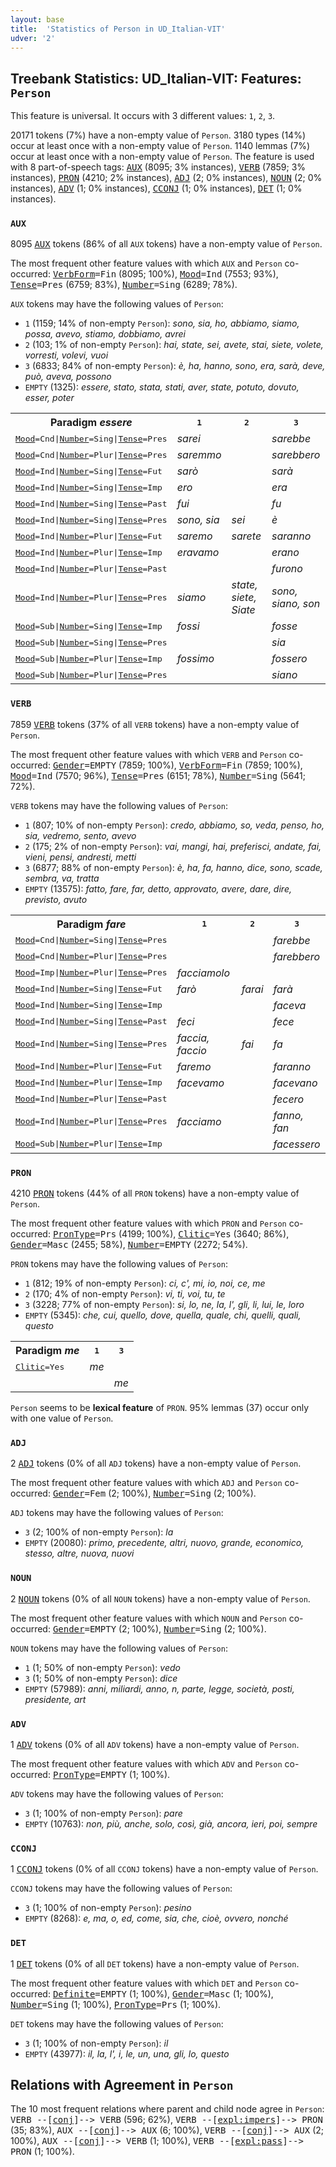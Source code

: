 ```yaml
---
layout: base
title:  'Statistics of Person in UD_Italian-VIT'
udver: '2'
---
```


## Treebank Statistics: UD_Italian-VIT: Features: `Person`

This feature is universal.
It occurs with 3 different values: `1`, `2`, `3`.

20171 tokens (7%) have a non-empty value of `Person`.
3180 types (14%) occur at least once with a non-empty value of `Person`.
1140 lemmas (7%) occur at least once with a non-empty value of `Person`.
The feature is used with 8 part-of-speech tags: <tt><a href="it_vit-pos-AUX.html">AUX</a></tt> (8095; 3% instances), <tt><a href="it_vit-pos-VERB.html">VERB</a></tt> (7859; 3% instances), <tt><a href="it_vit-pos-PRON.html">PRON</a></tt> (4210; 2% instances), <tt><a href="it_vit-pos-ADJ.html">ADJ</a></tt> (2; 0% instances), <tt><a href="it_vit-pos-NOUN.html">NOUN</a></tt> (2; 0% instances), <tt><a href="it_vit-pos-ADV.html">ADV</a></tt> (1; 0% instances), <tt><a href="it_vit-pos-CCONJ.html">CCONJ</a></tt> (1; 0% instances), <tt><a href="it_vit-pos-DET.html">DET</a></tt> (1; 0% instances).

### `AUX`

8095 <tt><a href="it_vit-pos-AUX.html">AUX</a></tt> tokens (86% of all `AUX` tokens) have a non-empty value of `Person`.

The most frequent other feature values with which `AUX` and `Person` co-occurred: <tt><a href="it_vit-feat-VerbForm.html">VerbForm</a></tt><tt>=Fin</tt> (8095; 100%), <tt><a href="it_vit-feat-Mood.html">Mood</a></tt><tt>=Ind</tt> (7553; 93%), <tt><a href="it_vit-feat-Tense.html">Tense</a></tt><tt>=Pres</tt> (6759; 83%), <tt><a href="it_vit-feat-Number.html">Number</a></tt><tt>=Sing</tt> (6289; 78%).

`AUX` tokens may have the following values of `Person`:

* `1` (1159; 14% of non-empty `Person`): <em>sono, sia, ho, abbiamo, siamo, possa, avevo, stiamo, dobbiamo, avrei</em>
* `2` (103; 1% of non-empty `Person`): <em>hai, state, sei, avete, stai, siete, volete, vorresti, volevi, vuoi</em>
* `3` (6833; 84% of non-empty `Person`): <em>è, ha, hanno, sono, era, sarà, deve, può, aveva, possono</em>
* `EMPTY` (1325): <em>essere, stato, stata, stati, aver, state, potuto, dovuto, esser, poter</em>

<table>
  <tr><th>Paradigm <i>essere</i></th><th><tt>1</tt></th><th><tt>2</tt></th><th><tt>3</tt></th></tr>
  <tr><td><tt><tt><a href="it_vit-feat-Mood.html">Mood</a></tt><tt>=Cnd</tt>|<tt><a href="it_vit-feat-Number.html">Number</a></tt><tt>=Sing</tt>|<tt><a href="it_vit-feat-Tense.html">Tense</a></tt><tt>=Pres</tt></tt></td><td><em>sarei</em></td><td></td><td><em>sarebbe</em></td></tr>
  <tr><td><tt><tt><a href="it_vit-feat-Mood.html">Mood</a></tt><tt>=Cnd</tt>|<tt><a href="it_vit-feat-Number.html">Number</a></tt><tt>=Plur</tt>|<tt><a href="it_vit-feat-Tense.html">Tense</a></tt><tt>=Pres</tt></tt></td><td><em>saremmo</em></td><td></td><td><em>sarebbero</em></td></tr>
  <tr><td><tt><tt><a href="it_vit-feat-Mood.html">Mood</a></tt><tt>=Ind</tt>|<tt><a href="it_vit-feat-Number.html">Number</a></tt><tt>=Sing</tt>|<tt><a href="it_vit-feat-Tense.html">Tense</a></tt><tt>=Fut</tt></tt></td><td><em>sarò</em></td><td></td><td><em>sarà</em></td></tr>
  <tr><td><tt><tt><a href="it_vit-feat-Mood.html">Mood</a></tt><tt>=Ind</tt>|<tt><a href="it_vit-feat-Number.html">Number</a></tt><tt>=Sing</tt>|<tt><a href="it_vit-feat-Tense.html">Tense</a></tt><tt>=Imp</tt></tt></td><td><em>ero</em></td><td></td><td><em>era</em></td></tr>
  <tr><td><tt><tt><a href="it_vit-feat-Mood.html">Mood</a></tt><tt>=Ind</tt>|<tt><a href="it_vit-feat-Number.html">Number</a></tt><tt>=Sing</tt>|<tt><a href="it_vit-feat-Tense.html">Tense</a></tt><tt>=Past</tt></tt></td><td><em>fui</em></td><td></td><td><em>fu</em></td></tr>
  <tr><td><tt><tt><a href="it_vit-feat-Mood.html">Mood</a></tt><tt>=Ind</tt>|<tt><a href="it_vit-feat-Number.html">Number</a></tt><tt>=Sing</tt>|<tt><a href="it_vit-feat-Tense.html">Tense</a></tt><tt>=Pres</tt></tt></td><td><em>sono, sia</em></td><td><em>sei</em></td><td><em>è</em></td></tr>
  <tr><td><tt><tt><a href="it_vit-feat-Mood.html">Mood</a></tt><tt>=Ind</tt>|<tt><a href="it_vit-feat-Number.html">Number</a></tt><tt>=Plur</tt>|<tt><a href="it_vit-feat-Tense.html">Tense</a></tt><tt>=Fut</tt></tt></td><td><em>saremo</em></td><td><em>sarete</em></td><td><em>saranno</em></td></tr>
  <tr><td><tt><tt><a href="it_vit-feat-Mood.html">Mood</a></tt><tt>=Ind</tt>|<tt><a href="it_vit-feat-Number.html">Number</a></tt><tt>=Plur</tt>|<tt><a href="it_vit-feat-Tense.html">Tense</a></tt><tt>=Imp</tt></tt></td><td><em>eravamo</em></td><td></td><td><em>erano</em></td></tr>
  <tr><td><tt><tt><a href="it_vit-feat-Mood.html">Mood</a></tt><tt>=Ind</tt>|<tt><a href="it_vit-feat-Number.html">Number</a></tt><tt>=Plur</tt>|<tt><a href="it_vit-feat-Tense.html">Tense</a></tt><tt>=Past</tt></tt></td><td></td><td></td><td><em>furono</em></td></tr>
  <tr><td><tt><tt><a href="it_vit-feat-Mood.html">Mood</a></tt><tt>=Ind</tt>|<tt><a href="it_vit-feat-Number.html">Number</a></tt><tt>=Plur</tt>|<tt><a href="it_vit-feat-Tense.html">Tense</a></tt><tt>=Pres</tt></tt></td><td><em>siamo</em></td><td><em>state, siete, Siate</em></td><td><em>sono, siano, son</em></td></tr>
  <tr><td><tt><tt><a href="it_vit-feat-Mood.html">Mood</a></tt><tt>=Sub</tt>|<tt><a href="it_vit-feat-Number.html">Number</a></tt><tt>=Sing</tt>|<tt><a href="it_vit-feat-Tense.html">Tense</a></tt><tt>=Imp</tt></tt></td><td><em>fossi</em></td><td></td><td><em>fosse</em></td></tr>
  <tr><td><tt><tt><a href="it_vit-feat-Mood.html">Mood</a></tt><tt>=Sub</tt>|<tt><a href="it_vit-feat-Number.html">Number</a></tt><tt>=Sing</tt>|<tt><a href="it_vit-feat-Tense.html">Tense</a></tt><tt>=Pres</tt></tt></td><td></td><td></td><td><em>sia</em></td></tr>
  <tr><td><tt><tt><a href="it_vit-feat-Mood.html">Mood</a></tt><tt>=Sub</tt>|<tt><a href="it_vit-feat-Number.html">Number</a></tt><tt>=Plur</tt>|<tt><a href="it_vit-feat-Tense.html">Tense</a></tt><tt>=Imp</tt></tt></td><td><em>fossimo</em></td><td></td><td><em>fossero</em></td></tr>
  <tr><td><tt><tt><a href="it_vit-feat-Mood.html">Mood</a></tt><tt>=Sub</tt>|<tt><a href="it_vit-feat-Number.html">Number</a></tt><tt>=Plur</tt>|<tt><a href="it_vit-feat-Tense.html">Tense</a></tt><tt>=Pres</tt></tt></td><td></td><td></td><td><em>siano</em></td></tr>
</table>

### `VERB`

7859 <tt><a href="it_vit-pos-VERB.html">VERB</a></tt> tokens (37% of all `VERB` tokens) have a non-empty value of `Person`.

The most frequent other feature values with which `VERB` and `Person` co-occurred: <tt><a href="it_vit-feat-Gender.html">Gender</a></tt><tt>=EMPTY</tt> (7859; 100%), <tt><a href="it_vit-feat-VerbForm.html">VerbForm</a></tt><tt>=Fin</tt> (7859; 100%), <tt><a href="it_vit-feat-Mood.html">Mood</a></tt><tt>=Ind</tt> (7570; 96%), <tt><a href="it_vit-feat-Tense.html">Tense</a></tt><tt>=Pres</tt> (6151; 78%), <tt><a href="it_vit-feat-Number.html">Number</a></tt><tt>=Sing</tt> (5641; 72%).

`VERB` tokens may have the following values of `Person`:

* `1` (807; 10% of non-empty `Person`): <em>credo, abbiamo, so, veda, penso, ho, sia, vedremo, sento, avevo</em>
* `2` (175; 2% of non-empty `Person`): <em>vai, mangi, hai, preferisci, andate, fai, vieni, pensi, andresti, metti</em>
* `3` (6877; 88% of non-empty `Person`): <em>è, ha, fa, hanno, dice, sono, scade, sembra, va, tratta</em>
* `EMPTY` (13575): <em>fatto, fare, far, detto, approvato, avere, dare, dire, previsto, avuto</em>

<table>
  <tr><th>Paradigm <i>fare</i></th><th><tt>1</tt></th><th><tt>2</tt></th><th><tt>3</tt></th></tr>
  <tr><td><tt><tt><a href="it_vit-feat-Mood.html">Mood</a></tt><tt>=Cnd</tt>|<tt><a href="it_vit-feat-Number.html">Number</a></tt><tt>=Sing</tt>|<tt><a href="it_vit-feat-Tense.html">Tense</a></tt><tt>=Pres</tt></tt></td><td></td><td></td><td><em>farebbe</em></td></tr>
  <tr><td><tt><tt><a href="it_vit-feat-Mood.html">Mood</a></tt><tt>=Cnd</tt>|<tt><a href="it_vit-feat-Number.html">Number</a></tt><tt>=Plur</tt>|<tt><a href="it_vit-feat-Tense.html">Tense</a></tt><tt>=Pres</tt></tt></td><td></td><td></td><td><em>farebbero</em></td></tr>
  <tr><td><tt><tt><a href="it_vit-feat-Mood.html">Mood</a></tt><tt>=Imp</tt>|<tt><a href="it_vit-feat-Number.html">Number</a></tt><tt>=Plur</tt>|<tt><a href="it_vit-feat-Tense.html">Tense</a></tt><tt>=Pres</tt></tt></td><td><em>facciamolo</em></td><td></td><td></td></tr>
  <tr><td><tt><tt><a href="it_vit-feat-Mood.html">Mood</a></tt><tt>=Ind</tt>|<tt><a href="it_vit-feat-Number.html">Number</a></tt><tt>=Sing</tt>|<tt><a href="it_vit-feat-Tense.html">Tense</a></tt><tt>=Fut</tt></tt></td><td><em>farò</em></td><td><em>farai</em></td><td><em>farà</em></td></tr>
  <tr><td><tt><tt><a href="it_vit-feat-Mood.html">Mood</a></tt><tt>=Ind</tt>|<tt><a href="it_vit-feat-Number.html">Number</a></tt><tt>=Sing</tt>|<tt><a href="it_vit-feat-Tense.html">Tense</a></tt><tt>=Imp</tt></tt></td><td></td><td></td><td><em>faceva</em></td></tr>
  <tr><td><tt><tt><a href="it_vit-feat-Mood.html">Mood</a></tt><tt>=Ind</tt>|<tt><a href="it_vit-feat-Number.html">Number</a></tt><tt>=Sing</tt>|<tt><a href="it_vit-feat-Tense.html">Tense</a></tt><tt>=Past</tt></tt></td><td><em>feci</em></td><td></td><td><em>fece</em></td></tr>
  <tr><td><tt><tt><a href="it_vit-feat-Mood.html">Mood</a></tt><tt>=Ind</tt>|<tt><a href="it_vit-feat-Number.html">Number</a></tt><tt>=Sing</tt>|<tt><a href="it_vit-feat-Tense.html">Tense</a></tt><tt>=Pres</tt></tt></td><td><em>faccia, faccio</em></td><td><em>fai</em></td><td><em>fa</em></td></tr>
  <tr><td><tt><tt><a href="it_vit-feat-Mood.html">Mood</a></tt><tt>=Ind</tt>|<tt><a href="it_vit-feat-Number.html">Number</a></tt><tt>=Plur</tt>|<tt><a href="it_vit-feat-Tense.html">Tense</a></tt><tt>=Fut</tt></tt></td><td><em>faremo</em></td><td></td><td><em>faranno</em></td></tr>
  <tr><td><tt><tt><a href="it_vit-feat-Mood.html">Mood</a></tt><tt>=Ind</tt>|<tt><a href="it_vit-feat-Number.html">Number</a></tt><tt>=Plur</tt>|<tt><a href="it_vit-feat-Tense.html">Tense</a></tt><tt>=Imp</tt></tt></td><td><em>facevamo</em></td><td></td><td><em>facevano</em></td></tr>
  <tr><td><tt><tt><a href="it_vit-feat-Mood.html">Mood</a></tt><tt>=Ind</tt>|<tt><a href="it_vit-feat-Number.html">Number</a></tt><tt>=Plur</tt>|<tt><a href="it_vit-feat-Tense.html">Tense</a></tt><tt>=Past</tt></tt></td><td></td><td></td><td><em>fecero</em></td></tr>
  <tr><td><tt><tt><a href="it_vit-feat-Mood.html">Mood</a></tt><tt>=Ind</tt>|<tt><a href="it_vit-feat-Number.html">Number</a></tt><tt>=Plur</tt>|<tt><a href="it_vit-feat-Tense.html">Tense</a></tt><tt>=Pres</tt></tt></td><td><em>facciamo</em></td><td></td><td><em>fanno, fan</em></td></tr>
  <tr><td><tt><tt><a href="it_vit-feat-Mood.html">Mood</a></tt><tt>=Sub</tt>|<tt><a href="it_vit-feat-Number.html">Number</a></tt><tt>=Plur</tt>|<tt><a href="it_vit-feat-Tense.html">Tense</a></tt><tt>=Imp</tt></tt></td><td></td><td></td><td><em>facessero</em></td></tr>
</table>

### `PRON`

4210 <tt><a href="it_vit-pos-PRON.html">PRON</a></tt> tokens (44% of all `PRON` tokens) have a non-empty value of `Person`.

The most frequent other feature values with which `PRON` and `Person` co-occurred: <tt><a href="it_vit-feat-PronType.html">PronType</a></tt><tt>=Prs</tt> (4199; 100%), <tt><a href="it_vit-feat-Clitic.html">Clitic</a></tt><tt>=Yes</tt> (3640; 86%), <tt><a href="it_vit-feat-Gender.html">Gender</a></tt><tt>=Masc</tt> (2455; 58%), <tt><a href="it_vit-feat-Number.html">Number</a></tt><tt>=EMPTY</tt> (2272; 54%).

`PRON` tokens may have the following values of `Person`:

* `1` (812; 19% of non-empty `Person`): <em>ci, c', mi, io, noi, ce, me</em>
* `2` (170; 4% of non-empty `Person`): <em>vi, ti, voi, tu, te</em>
* `3` (3228; 77% of non-empty `Person`): <em>si, lo, ne, la, l', gli, li, lui, le, loro</em>
* `EMPTY` (5345): <em>che, cui, quello, dove, quella, quale, chi, quelli, quali, questo</em>

<table>
  <tr><th>Paradigm <i>me</i></th><th><tt>1</tt></th><th><tt>3</tt></th></tr>
  <tr><td><tt><tt><a href="it_vit-feat-Clitic.html">Clitic</a></tt><tt>=Yes</tt></tt></td><td><em>me</em></td><td></td></tr>
  <tr><td><tt></tt></td><td></td><td><em>me</em></td></tr>
</table>

`Person` seems to be **lexical feature** of `PRON`. 95% lemmas (37) occur only with one value of `Person`.

### `ADJ`

2 <tt><a href="it_vit-pos-ADJ.html">ADJ</a></tt> tokens (0% of all `ADJ` tokens) have a non-empty value of `Person`.

The most frequent other feature values with which `ADJ` and `Person` co-occurred: <tt><a href="it_vit-feat-Gender.html">Gender</a></tt><tt>=Fem</tt> (2; 100%), <tt><a href="it_vit-feat-Number.html">Number</a></tt><tt>=Sing</tt> (2; 100%).

`ADJ` tokens may have the following values of `Person`:

* `3` (2; 100% of non-empty `Person`): <em>la</em>
* `EMPTY` (20080): <em>primo, precedente, altri, nuovo, grande, economico, stesso, altre, nuova, nuovi</em>

### `NOUN`

2 <tt><a href="it_vit-pos-NOUN.html">NOUN</a></tt> tokens (0% of all `NOUN` tokens) have a non-empty value of `Person`.

The most frequent other feature values with which `NOUN` and `Person` co-occurred: <tt><a href="it_vit-feat-Gender.html">Gender</a></tt><tt>=EMPTY</tt> (2; 100%), <tt><a href="it_vit-feat-Number.html">Number</a></tt><tt>=Sing</tt> (2; 100%).

`NOUN` tokens may have the following values of `Person`:

* `1` (1; 50% of non-empty `Person`): <em>vedo</em>
* `3` (1; 50% of non-empty `Person`): <em>dice</em>
* `EMPTY` (57989): <em>anni, miliardi, anno, n, parte, legge, società, posti, presidente, art</em>

### `ADV`

1 <tt><a href="it_vit-pos-ADV.html">ADV</a></tt> tokens (0% of all `ADV` tokens) have a non-empty value of `Person`.

The most frequent other feature values with which `ADV` and `Person` co-occurred: <tt><a href="it_vit-feat-PronType.html">PronType</a></tt><tt>=EMPTY</tt> (1; 100%).

`ADV` tokens may have the following values of `Person`:

* `3` (1; 100% of non-empty `Person`): <em>pare</em>
* `EMPTY` (10763): <em>non, più, anche, solo, così, già, ancora, ieri, poi, sempre</em>

### `CCONJ`

1 <tt><a href="it_vit-pos-CCONJ.html">CCONJ</a></tt> tokens (0% of all `CCONJ` tokens) have a non-empty value of `Person`.

`CCONJ` tokens may have the following values of `Person`:

* `3` (1; 100% of non-empty `Person`): <em>pesino</em>
* `EMPTY` (8268): <em>e, ma, o, ed, come, sia, che, cioè, ovvero, nonché</em>

### `DET`

1 <tt><a href="it_vit-pos-DET.html">DET</a></tt> tokens (0% of all `DET` tokens) have a non-empty value of `Person`.

The most frequent other feature values with which `DET` and `Person` co-occurred: <tt><a href="it_vit-feat-Definite.html">Definite</a></tt><tt>=EMPTY</tt> (1; 100%), <tt><a href="it_vit-feat-Gender.html">Gender</a></tt><tt>=Masc</tt> (1; 100%), <tt><a href="it_vit-feat-Number.html">Number</a></tt><tt>=Sing</tt> (1; 100%), <tt><a href="it_vit-feat-PronType.html">PronType</a></tt><tt>=Prs</tt> (1; 100%).

`DET` tokens may have the following values of `Person`:

* `3` (1; 100% of non-empty `Person`): <em>il</em>
* `EMPTY` (43977): <em>il, la, l', i, le, un, una, gli, lo, questo</em>

## Relations with Agreement in `Person`

The 10 most frequent relations where parent and child node agree in `Person`:
<tt>VERB --[<tt><a href="it_vit-dep-conj.html">conj</a></tt>]--> VERB</tt> (596; 62%),
<tt>VERB --[<tt><a href="it_vit-dep-expl-impers.html">expl:impers</a></tt>]--> PRON</tt> (35; 83%),
<tt>AUX --[<tt><a href="it_vit-dep-conj.html">conj</a></tt>]--> AUX</tt> (6; 100%),
<tt>VERB --[<tt><a href="it_vit-dep-conj.html">conj</a></tt>]--> AUX</tt> (2; 100%),
<tt>AUX --[<tt><a href="it_vit-dep-conj.html">conj</a></tt>]--> VERB</tt> (1; 100%),
<tt>VERB --[<tt><a href="it_vit-dep-expl-pass.html">expl:pass</a></tt>]--> PRON</tt> (1; 100%).

